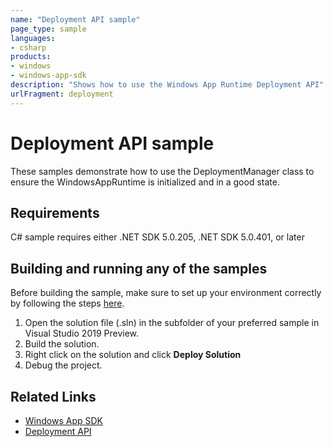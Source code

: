 ```yaml
---
name: "Deployment API sample" 
page_type: sample
languages:
- csharp
products:
- windows 
- windows-app-sdk
description: "Shows how to use the Windows App Runtime Deployment API"
urlFragment: deployment
---
```

# Deployment API sample 

These samples demonstrate how to use the DeploymentManager class to ensure the WindowsAppRuntime is initialized and in a good state.

## Requirements
C# sample requires either .NET SDK 5.0.205, .NET SDK 5.0.401, or later

## Building and running any of the samples 
Before building the sample, make sure to set up your environment correctly by following the steps [here](https://docs.microsoft.com/windows/apps/windows-app-sdk/set-up-your-development-environment).

1. Open the solution file (.sln) in the subfolder of your preferred sample in Visual Studio 2019 Preview.
2. Build the solution.
3. Right click on the solution and click **Deploy Solution**
4. Debug the project.

## Related Links

- [Windows App SDK](https://docs.microsoft.com/windows/apps/windows-app-sdk/)
- [Deployment API](https://docs.microsoft.com/windows/windows-app-sdk/api/winrt/microsoft.windows.applicationmodel.windowsappruntime.deploymentmanager?view=windows-app-sdk-1.0)
